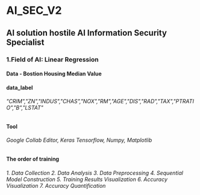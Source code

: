 # AI_SEC_V2
## AI solution hostile AI Information Security Specialist 
### 1.Field of AI: Linear Regression  
#### Data - Bostion Housing Median Value  
#### data_label  
###### "CRIM","ZN","INDUS","CHAS","NOX","RM","AGE","DIS","RAD","TAX","PTRATIO","B","LSTAT"  
#### Tool  
###### Google Collab Editor, Keras Tensorflow, Numpy, Matplotlib  
#### The order of training  
###### 1. Data Collection  2. Data Analysis 3. Data Preprocessing 4. Sequential Model Construction 5. Training Results Visualization 6. Accuracy Visualization 7. Accuracy Quantification
